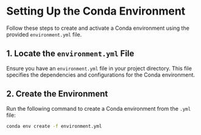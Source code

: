 # Setting Up the Conda Environment

Follow these steps to create and activate a Conda environment using the provided `environment.yml` file.

## 1. Locate the `environment.yml` File
Ensure you have an `environment.yml` file in your project directory. This file specifies the dependencies and configurations for the Conda environment.

## 2. Create the Environment
Run the following command to create a Conda environment from the `.yml` file:

```bash
conda env create -f environment.yml
